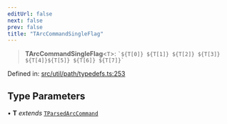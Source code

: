 ```yaml
---
editUrl: false
next: false
prev: false
title: "TArcCommandSingleFlag"
---
```


> **TArcCommandSingleFlag**\<`T`\>: `` `${T[0]} ${T[1]} ${T[2]} ${T[3]} ${T[4]}${T[5]} ${T[6]} ${T[7]}` ``

Defined in: [src/util/path/typedefs.ts:253](https://github.com/fabricjs/fabric.js/blob/8748628df7e9de00ba77413bfc3ad9e9fe9d4f30/src/util/path/typedefs.ts#L253)

## Type Parameters

• **T** *extends* [`TParsedArcCommand`](/api/namespaces/util/type-aliases/tparsedarccommand/)
